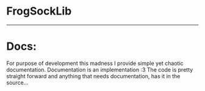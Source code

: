# FrogSockLib
---

# Docs:
For purpose of development this madness I provide simple yet chaotic documentation.
Documentation is an implementation :3
The code is pretty straight forward and anything that needs documentation,
has it in the source...
